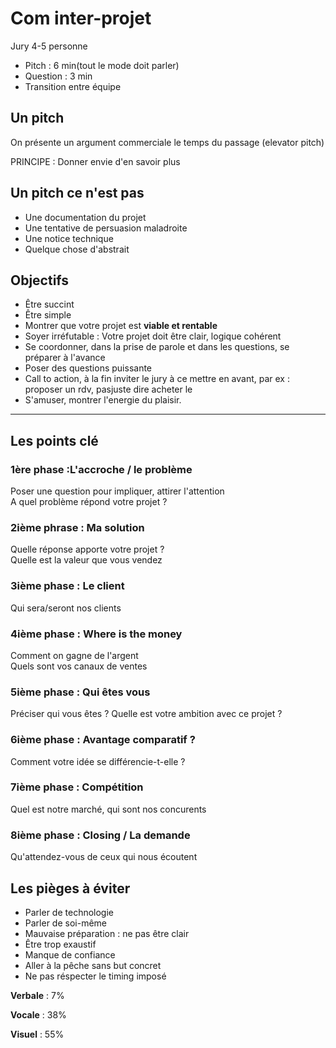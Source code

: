 # Com inter-projet

Jury 4-5 personne

* Pitch : 6 min(tout le mode doit parler)
* Question : 3 min
* Transition entre équipe

## Un pitch

On présente un argument commerciale le temps du passage (elevator pitch)

PRINCIPE : Donner envie d'en savoir plus

## Un pitch ce n'est pas 

* Une documentation du projet
* Une  tentative de persuasion maladroite
* Une notice technique
* Quelque chose d'abstrait

## Objectifs

* Être succint
* Être simple
* Montrer que votre projet est **viable et rentable**
* Soyer irréfutable : Votre projet doit être clair, logique cohérent
* Se coordonner, dans la prise de parole et dans les questions, se préparer à
l'avance
* Poser des questions puissante 
* Call to action, à la fin inviter le jury à ce mettre en avant, par ex : proposer un rdv, pasjuste dire acheter le
* S'amuser, montrer l'energie du plaisir.

---

## Les points clé

### 1ère phase :L'accroche / le problème

Poser une question pour impliquer, attirer l'attention <br/>
A quel problème répond votre projet ?

### 2ième phrase : Ma solution

Quelle réponse apporte votre projet ? <br/>
Quelle est la valeur que vous vendez

### 3ième phase : Le client

Qui sera/seront nos clients

### 4ième phase : Where is the money

Comment on gagne de l'argent <br/>
Quels sont vos canaux de ventes

### 5ième phase : Qui êtes vous

Préciser qui vous êtes ?
Quelle est votre ambition avec ce projet ?

### 6ième phase : Avantage comparatif ?

Comment votre idée se différencie-t-elle ?

### 7ième phase : Compétition

Quel est notre marché, qui sont nos concurents

### 8ième phase : Closing / La demande

Qu'attendez-vous de ceux qui nous écoutent

## Les pièges à éviter

* Parler de technologie
* Parler de soi-même
* Mauvaise préparation : ne pas être clair
* Être trop exaustif
* Manque de confiance
* Aller à la pêche sans but concret
* Ne pas réspecter le timing imposé

**Verbale** : 7%

**Vocale** : 38%

**Visuel** : 55%
